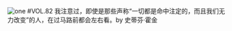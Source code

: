 ![one](http://image.wufazhuce.com/FjueQpl9Qagji8neL2ZdINtKEjo5)
#VOL.82
我注意过，即使是那些声称“一切都是命中注定的，而且我们无力改变”的人，在过马路前都会左右看。by 史蒂芬·霍金